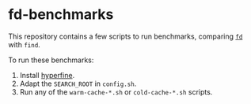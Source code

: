 # fd-benchmarks

This repository contains a few scripts to run benchmarks, comparing
[`fd`](https://github.com/sharkdp/fd) with `find`.

To run these benchmarks:

1. Install [hyperfine](https://github.com/sharkdp/hyperfine).
2. Adapt the `SEARCH_ROOT` in `config.sh`.
3. Run any of the `warm-cache-*.sh` or `cold-cache-*.sh` scripts.
